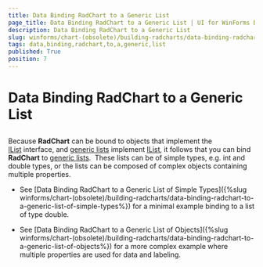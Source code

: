 ```yaml
---
title: Data Binding RadChart to a Generic List
page_title: Data Binding RadChart to a Generic List | UI for WinForms Documentation
description: Data Binding RadChart to a Generic List
slug: winforms/chart-(obsolete)/building-radcharts/data-binding-radchart-to-a-generic-list
tags: data,binding,radchart,to,a,generic,list
published: True
position: 7
---
```


# Data Binding RadChart to a Generic List



## 

Because __RadChart__ can be bound to objects that implement the [IList](http://msdn2.microsoft.com/en-us/library/system.collections.ilist(VS.71).aspx) interface, and [generic lists](http://msdn2.microsoft.com/en-us/library/6sh2ey19.aspx) implement [IList](http://msdn2.microsoft.com/en-us/library/system.collections.ilist(VS.71).aspx), it follows that you can bind __RadChart__ to [generic lists](http://msdn2.microsoft.com/en-us/library/6sh2ey19.aspx).  These lists can be of simple types, e.g. int and double types, or the lists can be composed of complex objects containing multiple properties.

* See [Data Binding RadChart to a Generic List of Simple Types]({%slug winforms/chart-(obsolete)/building-radcharts/data-binding-radchart-to-a-generic-list-of-simple-types%}) for a minimal example binding to a list of type double. 


* See [Data Binding RadChart to a Generic List of Objects]({%slug winforms/chart-(obsolete)/building-radcharts/data-binding-radchart-to-a-generic-list-of-objects%}) for a more complex example where multiple properties are used for data and labeling.
